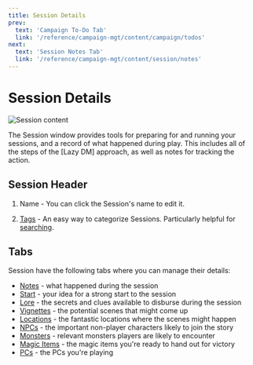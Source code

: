 ```yaml
---
title: Session Details
prev: 
  text: 'Campaign To-Do Tab'
  link: '/reference/campaign-mgt/content/campaign/todos'
next: 
  text: 'Session Notes Tab'
  link: '/reference/campaign-mgt/content/session/notes'
---
```

# Session Details

![Session content](/assets/images/session-content.webp)

The Session window provides tools for preparing for and running your sessions, and a record of what happened during play.  This includes all of the steps of the [Lazy DM] approach, as well as notes for tracking the action.

## Session Header

  1. Name - You can click the Session's name to edit it.

  2. [Tags](/reference/campaign-mgt/content/session/tags) - An easy way to categorize Sessions. Particularly helpful for [searching](/reference/navigation/search). 

## Tabs
Session have the following tabs where you can manage their details:
* [Notes](./notes) - what happened during the session
* [Start](./start) - your idea for a strong start to the session
* [Lore](./lore) - the secrets and clues available to disburse during the session
* [Vignettes](./vignettes) - the potential scenes that might come up
* [Locations](./locations) - the fantastic locations where the scenes might happen
* [NPCs](./npcs) - the important non-player characters likely to join the story
* [Monsters](./monsters) - relevant monsters players are likely to encounter
* [Magic Items](./magic-items) - the magic items you're ready to hand out for victory
* [PCs](./pcs) - the PCs you're playing
